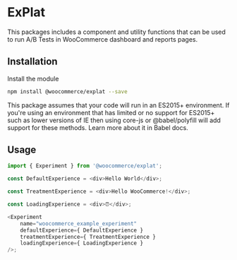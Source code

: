 # ExPlat

This packages includes a component and utility functions that can be used to run A/B Tests in WooCommerce dashboard and reports pages.

## Installation

Install the module

```bash
npm install @woocommerce/explat --save
```

This package assumes that your code will run in an ES2015+ environment. If you're using an environment that has limited or no support for ES2015+ such as lower versions of IE then using core-js or @babel/polyfill will add support for these methods. Learn more about it in Babel docs.

## Usage

```js
import { Experiment } from '@woocommerce/explat';

const DefaultExperience = <div>Hello World</div>;

const TreatmentExperience = <div>Hello WooCommerce!</div>;

const LoadingExperience = <div>⏰</div>;

<Experiment
	name="woocommerce_example_experiment"
	defaultExperience={ DefaultExperience }
	treatmentExperience={ TreatmentExperience }
	loadingExperience={ LoadingExperience }
/>;
```
